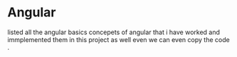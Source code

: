 # Angular
listed all the angular basics concepets of angular that i have worked and immplemented them in this project as well even we can even copy the code .
